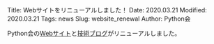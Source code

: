 Title: Webサイトをリニューアルしました！
Date: 2020.03.21
Modified: 2020.03.21
Tags: news
Slug: website_renewal
Author: Python会

Python会の[Webサイト](https://oumpy.github.io)と[技術ブログ](https://oumedpython.hatenablog.com)がリニューアルしました。
